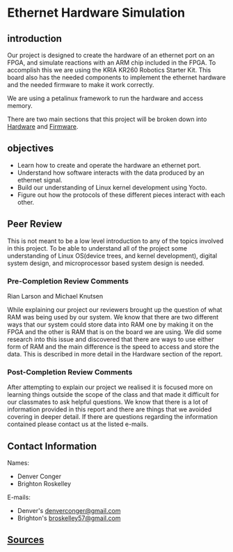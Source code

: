 # Ethernet Hardware Simulation

## introduction
Our project is designed to create the hardware of an ethernet port on an FPGA, and simulate reactions with an ARM chip included in the FPGA.
To accomplish this we are using the KRIA KR260 Robotics Starter Kit. 
This board also has the needed components to implement the ethernet hardware and the needed firmware to make it work correctly.

We are using a petalinux framework to run the hardware and access memory.

There are two main sections that this project will be broken down into [Hardware](hardware.md) and [Firmware](firmware.md).

## objectives

* Learn how to create and operate the hardware an ethernet port.
* Understand how software interacts with the data produced by an ethernet signal.
* Build our understanding of Linux kernel development using Yocto.
* Figure out how the protocols of these different pieces interact with each other.

## Peer Review
This is not meant to be a low level introduction to any of the topics involved in this project. 
To be able to understand all of the project some understanding of Linux OS(device trees, and kernel development), digital system design, and microprocessor based system design is needed. 


### Pre-Completion Review Comments
Rian Larson and Michael Knutsen 

While explaining our project our reviewers brought up the question of what RAM was being used by our system.
We know that there are two different ways that our system could store data into RAM one by making it on the FPGA and the other is RAM that is on the board we are using.
We did some research into this issue and discovered that there are ways to use either form of RAM and the main difference is the speed to access and store the data.
This is described in more detail in the  Hardware section of the report.

### Post-Completion Review Comments
After attempting to explain our project we realised it is focused more on learning things outside the scope of the class and that made it difficult for our classmates to ask helpful questions. 
We know that there is a lot of information provided in this report and there are things that we avoided covering in deeper detail.
If there are questions regarding the information contained please contact us at the listed e-mails.



## Contact Information

Names:
* Denver Conger
* Brighton Roskelley

E-mails:

* Denver's [denverconger@gmail.com](mailto:denverconger@gmail.com)
* Brighton's [broskelley57@gmail.com](mailto:broskelley57@gmail.com)


## [Sources](sources.md)

